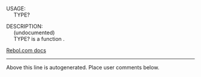 USAGE:  
&nbsp;&nbsp;&nbsp;&nbsp;&nbsp;TYPE?&nbsp;&nbsp;  
  
DESCRIPTION:  
&nbsp;&nbsp;&nbsp;&nbsp;&nbsp;(undocumented)  
&nbsp;&nbsp;&nbsp;&nbsp;&nbsp;TYPE?&nbsp;is&nbsp;a&nbsp;function&nbsp;.  

[Rebol.com docs](http://www.rebol.com/r3/docs/functions/type-q.html)
___
Above this line is autogenerated. Place user comments below.